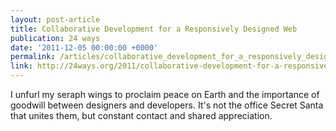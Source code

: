 ```yaml
---
layout: post-article
title: Collaborative Development for a Responsively Designed Web
publication: 24 ways
date: '2011-12-05 00:00:00 +0000'
permalink: /articles/collaborative_development_for_a_responsively_designed_web/
link: http://24ways.org/2011/collaborative-development-for-a-responsively-designed-web
---
```

I unfurl my seraph wings to proclaim peace on Earth and the importance of goodwill between designers and developers. It's not the office Secret Santa that unites them, but constant contact and shared appreciation.